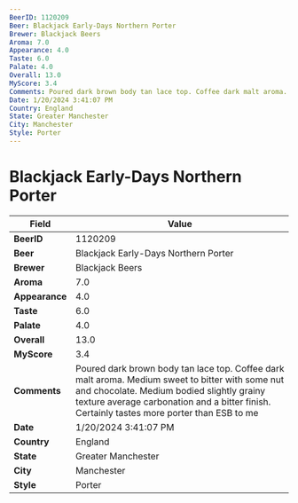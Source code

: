```yaml
---
BeerID: 1120209
Beer: Blackjack Early-Days Northern Porter
Brewer: Blackjack Beers
Aroma: 7.0
Appearance: 4.0
Taste: 6.0
Palate: 4.0
Overall: 13.0
MyScore: 3.4
Comments: Poured dark brown body tan lace top. Coffee dark malt aroma. Medium sweet to bitter with some nut and chocolate. Medium bodied slightly grainy texture average carbonation and a bitter finish. Certainly tastes more porter than ESB to me
Date: 1/20/2024 3:41:07 PM
Country: England
State: Greater Manchester
City: Manchester
Style: Porter
---
```


# Blackjack Early-Days Northern Porter

| Field         | Value |
|---------------|-------|
| **BeerID** | 1120209 |
| **Beer** | Blackjack Early-Days Northern Porter |
| **Brewer** | Blackjack Beers |
| **Aroma** | 7.0 |
| **Appearance** | 4.0 |
| **Taste** | 6.0 |
| **Palate** | 4.0 |
| **Overall** | 13.0 |
| **MyScore** | 3.4 |
| **Comments** | Poured dark brown body tan lace top. Coffee dark malt aroma. Medium sweet to bitter with some nut and chocolate. Medium bodied slightly grainy texture average carbonation and a bitter finish. Certainly tastes more porter than ESB to me |
| **Date** | 1/20/2024 3:41:07 PM |
| **Country** | England |
| **State** | Greater Manchester |
| **City** | Manchester |
| **Style** | Porter |
